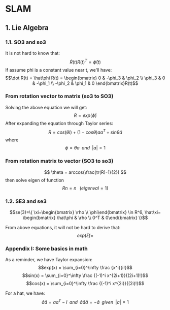 <script type="text/javascript" src="https://cdn.mathjax.org/mathjax/latest/MathJax.js?config=TeX-AMS_HTML"></script>

# SLAM

## 1. Lie Algebra




### 1.1. SO3 and so3
It is not hard to know that:
$$ \dot R(t)R(t)^T=\hat\phi(t)$$
If assume phi is a constant value near t, we'll have:
$$\dot R(t) = \hat\phi R(t) = \begin{bmatrix}  
0 & -\phi_3 & \phi_2 \\  
\phi_3 & 0 & -\phi_1 \\
-\phi_2 & \phi_1 & 0 
\end{bmatrix}R(t)$$

### From rotation vector to matrix (so3 to SO3)
Solving the above equation we will get:
$$R = exp(\hat\phi)$$
After expanding the equation through Taylor series:
$$R=cos(\theta I) + (1-cos\theta)aa^T+sin\theta\hat a$$
where $$\phi=\theta a \;\;and\;\;|a|=1$$

### From rotation matrix to vector (SO3 to so3)
$$ \theta = arccos(\frac{tr(R)-1}{2}) $$
then solve eigen of function
$$ Rn=n\;\;\;(eigenval=1)$$

### 1.2. SE3 and se3
$$se(3)=\{ \xi=\begin{bmatrix} \rho \\ \phi\end{bmatrix} \in R^6, \hat\xi= \begin{bmatrix} \hat\phi & \rho \\ 0^T & 0\end{bmatrix} \}$$

From above equations, it will not be hard to derive that:
$$exp(\hat\xi) = $$

### Appendix I: Some basics in math
As a reminder, we have Taylor expansion:
$$exp(x) = \sum_{i=0}^\infty \frac {x^i}{i!}$$
$$sin(x) = \sum_{i=0}^\infty \frac {(-1)^i x^{2i+1}}{(2i+1)!}$$
$$cos(x) = \sum_{i=0}^\infty \frac {(-1)^i x^{2i}}{(2i)!}$$

For a hat, we have:
$$\hat a\hat a = aa^T - I \;\; and \;\; \hat a\hat a\hat a=-\hat a \;\; given \;\; |a| = 1$$

<!--stackedit_data:
eyJoaXN0b3J5IjpbMjEzNjYwNTAxMiwzMzU5NDcyNTEsMTQ5ND
QxNTE3NSwtMjU1MTU4MTUzLDIxMjMzMjc2MTQsMTc5NjA1NjU3
NCwtOTc2MzQ0ODQwLDg1OTY3MjQ3MSwtMTc2ODgyNTcyNV19
-->